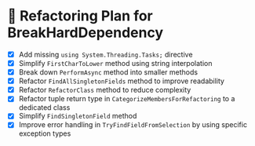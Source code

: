 # 🧹 Refactoring Plan for BreakHardDependency

- [x] Add missing `using System.Threading.Tasks;` directive
- [x] Simplify `FirstCharToLower` method using string interpolation
- [x] Break down `PerformAsync` method into smaller methods
- [x] Refactor `FindAllSingletonFields` method to improve readability
- [x] Refactor `RefactorClass` method to reduce complexity
- [x] Refactor tuple return type in `CategorizeMembersForRefactoring` to a dedicated class
- [x] Simplify `FindSingletonField` method
- [x] Improve error handling in `TryFindFieldFromSelection` by using specific exception types